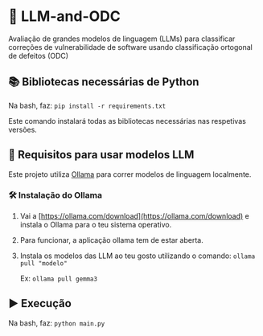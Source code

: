 # 🤖 LLM-and-ODC
Avaliação de grandes modelos de linguagem (LLMs) para classificar correções de vulnerabilidade de software usando classificação ortogonal de defeitos (ODC)

## 📚 Bibliotecas necessárias de Python
Na bash, faz:
  `pip install -r requirements.txt`

Este comando instalará todas as bibliotecas necessárias nas respetivas versões.

## 🤖 Requisitos para usar modelos LLM
Este projeto utiliza [Ollama](https://ollama.com) para correr modelos de linguagem localmente.

### 🛠️ Instalação do Ollama
1. Vai a [https://ollama.com/download](https://ollama.com/download) e instala o Ollama para o teu sistema operativo.
2. Para funcionar, a aplicação ollama tem de estar aberta.
3. Instala os modelos das LLM ao teu gosto utilizando o comando: `ollama pull "modelo"`

   Ex: `ollama pull gemma3`

## ▶️ Execução
Na bash, faz: `python main.py`
